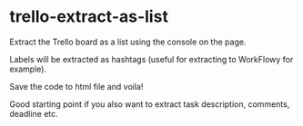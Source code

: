 # trello-extract-as-list
Extract the Trello board as a list using the console on the page.  

Labels will be extracted as hashtags (useful for extracting to WorkFlowy for example).

Save the code to html file and voila!

Good starting point if you also want to extract task description, comments, deadline etc.
